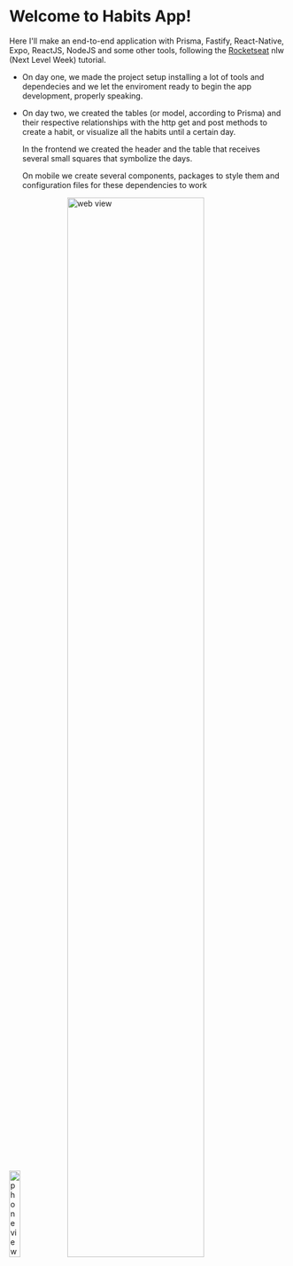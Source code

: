 # Welcome to Habits App!

Here I'll make an end-to-end application with Prisma, Fastify, React-Native, Expo, ReactJS, NodeJS and some other tools, following the [Rocketseat](https://github.com/Rocketseat) nlw (Next Level Week) tutorial.

- On day one, we made the project setup installing a lot of tools and dependecies and we let the enviroment ready to begin the app development, properly speaking.

- On day two, we created the tables (or model, according to Prisma) and their respective relationships with the http get and post methods to create a habit, or visualize all the habits until a certain day.

  In the frontend we created the header and the table that receives several small squares that symbolize the days.

  On mobile we create several components, packages to style them and configuration files for these dependencies to work
  
 <img width="20%" src="https://media.giphy.com/media/VwiW7FMa6WIBiL0P7s/giphy.gif" alt="phone view" /> <img width="70%" src="https://lh3.googleusercontent.com/QFgBYimS8mDaXW4Md-p0qjJCAAQtqhjUDywEWlePhdwhDDhKqnE6Y8Op-jO8eR0FIpbd26piMyHP3xu-GGTaDTWhca95KP69c10UEaEDV45-LJVqnRQELEcFE_rktm6O35sZMS8CPhdLu38uE98pVYJgE-NgOAY0lUITrSiLmqe13TRDICBnupN6OPX7elWtiBHiGVe09nyLoKH8lx1DdR8V4w0Opgtsd0iEv0ctQQHl7U9g2tFVEmpzcEF21CPIx-3mu3viNyvqXReKXAWDEaf-9oGh2xOYppy5XUc1U1Tz9qfMrjNWlSUz8xDv-WTPVWj2ssYj-b8rQNgSMRj-rKfak9-OtWz5GUPJzU5c77AJwaNzGOWDZGxkDQJdmeevCqdGnjSyZcchsOy4DvTipeUZhlWHlU44PMUA4t50evxa0039BGY4WuOi3tmiGaPigdrmZ3hDmXGenqHHahNA2Yyo5kmUuWz91e4aHj46kfraFZeoxrvogGF4Xe6hPziR5QkkdHPZ3GbEe2J7gTPb2uOFh_VjuXgAUC4XDPgxYkGZ7guJSvEUcfiGKaLCRU6iZYvL1XU2j75_a5SWh_fadKYiTx81KtsLjxisbn2sCCzjHtgMSA5j5g1kOC2HD3mZvLI37YQV2YQdHfxkZfpNBkE2RCTh3QWUdpVv6_Uc6R51hGF10vqdU_TIo2Bb0X9NiP6atXzaaQkn8o96FdXm4jI3QThC-e4lu0yfQ3hZADKqCaJUia9nxunSZ0YSd5KDQS49rnD8SvE97Ahv8_nqkDGoccIzmGokh6aFJrDAMVwUOvpz26cMqKYMHKiEGT7M_VxTAaPiAbXmF9F4gHIGwg2KTvt7D_TjvNJ3OZXaVJxn478hPCi7naCOxziY-8PeWZO0deJJIkMU9Ds4nHxOHri85NTH75KUaVbAPTnQC8buKDtcnA=w1132-h636-no?authuser=0" alt="web view"/>
